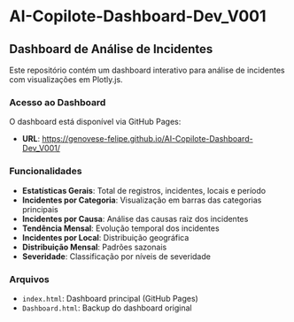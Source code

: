 # AI-Copilote-Dashboard-Dev_V001

## Dashboard de Análise de Incidentes

Este repositório contém um dashboard interativo para análise de incidentes com visualizações em Plotly.js.

### Acesso ao Dashboard

O dashboard está disponível via GitHub Pages:
- **URL**: https://genovese-felipe.github.io/AI-Copilote-Dashboard-Dev_V001/

### Funcionalidades

- **Estatísticas Gerais**: Total de registros, incidentes, locais e período
- **Incidentes por Categoria**: Visualização em barras das categorias principais
- **Incidentes por Causa**: Análise das causas raiz dos incidentes  
- **Tendência Mensal**: Evolução temporal dos incidentes
- **Incidentes por Local**: Distribuição geográfica
- **Distribuição Mensal**: Padrões sazonais
- **Severidade**: Classificação por níveis de severidade

### Arquivos

- `index.html`: Dashboard principal (GitHub Pages)
- `Dashboard.html`: Backup do dashboard original